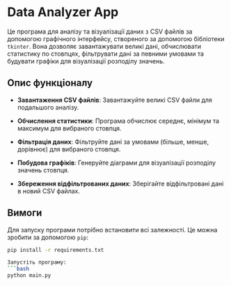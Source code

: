 # Data Analyzer App

Це програма для аналізу та візуалізації даних з CSV файлів за допомогою графічного інтерфейсу, створеного за допомогою бібліотеки `tkinter`. Вона дозволяє завантажувати великі дані, обчислювати статистику по стовпцях, фільтрувати дані за певними умовами та будувати графіки для візуалізації розподілу значень.

## Опис функціоналу

- **Завантаження CSV файлів**: 
  Завантажуйте великі CSV файли для подальшого аналізу.
  
- **Обчислення статистики**: 
  Програма обчислює середнє, мінімум та максимум для вибраного стовпця.

- **Фільтрація даних**: 
  Фільтруйте дані за умовами (більше, менше, дорівнює) для вибраного стовпця.

- **Побудова графіків**: 
  Генеруйте діаграми для візуалізації розподілу значень стовпця.

- **Збереження відфільтрованих даних**: 
  Зберігайте відфільтровані дані в новий CSV файлах.

## Вимоги

Для запуску програми потрібно встановити всі залежності. Це можна зробити за допомогою `pip`:

```bash
pip install -r requirements.txt

Запустіть програму:
```bash
python main.py
